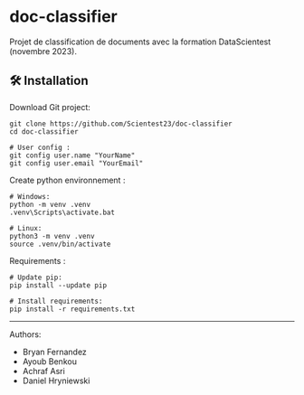 # doc-classifier
Projet de classification de documents avec la formation DataScientest (novembre 2023).



## 🛠️ Installation

Download Git project:
```shell
git clone https://github.com/Scientest23/doc-classifier
cd doc-classifier

# User config :
git config user.name "YourName"
git config user.email "YourEmail"
```

Create python environnement :
```shell
# Windows:
python -m venv .venv
.venv\Scripts\activate.bat

# Linux:
python3 -m venv .venv
source .venv/bin/activate
```

Requirements :
```shell
# Update pip:
pip install --update pip

# Install requirements:
pip install -r requirements.txt
```


----

Authors:
- Bryan Fernandez
- Ayoub Benkou
- Achraf Asri
- Daniel Hryniewski